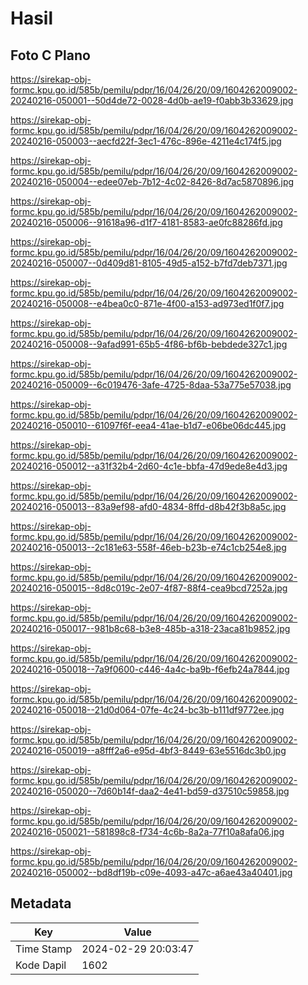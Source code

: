 # Hasil

## Foto C Plano

https://sirekap-obj-formc.kpu.go.id/585b/pemilu/pdpr/16/04/26/20/09/1604262009002-20240216-050001--50d4de72-0028-4d0b-ae19-f0abb3b33629.jpg

https://sirekap-obj-formc.kpu.go.id/585b/pemilu/pdpr/16/04/26/20/09/1604262009002-20240216-050003--aecfd22f-3ec1-476c-896e-4211e4c174f5.jpg

https://sirekap-obj-formc.kpu.go.id/585b/pemilu/pdpr/16/04/26/20/09/1604262009002-20240216-050004--edee07eb-7b12-4c02-8426-8d7ac5870896.jpg

https://sirekap-obj-formc.kpu.go.id/585b/pemilu/pdpr/16/04/26/20/09/1604262009002-20240216-050006--91618a96-d1f7-4181-8583-ae0fc88286fd.jpg

https://sirekap-obj-formc.kpu.go.id/585b/pemilu/pdpr/16/04/26/20/09/1604262009002-20240216-050007--0d409d81-8105-49d5-a152-b7fd7deb7371.jpg

https://sirekap-obj-formc.kpu.go.id/585b/pemilu/pdpr/16/04/26/20/09/1604262009002-20240216-050008--e4bea0c0-871e-4f00-a153-ad973ed1f0f7.jpg

https://sirekap-obj-formc.kpu.go.id/585b/pemilu/pdpr/16/04/26/20/09/1604262009002-20240216-050008--9afad991-65b5-4f86-bf6b-bebdede327c1.jpg

https://sirekap-obj-formc.kpu.go.id/585b/pemilu/pdpr/16/04/26/20/09/1604262009002-20240216-050009--6c019476-3afe-4725-8daa-53a775e57038.jpg

https://sirekap-obj-formc.kpu.go.id/585b/pemilu/pdpr/16/04/26/20/09/1604262009002-20240216-050010--61097f6f-eea4-41ae-b1d7-e06be06dc445.jpg

https://sirekap-obj-formc.kpu.go.id/585b/pemilu/pdpr/16/04/26/20/09/1604262009002-20240216-050012--a31f32b4-2d60-4c1e-bbfa-47d9ede8e4d3.jpg

https://sirekap-obj-formc.kpu.go.id/585b/pemilu/pdpr/16/04/26/20/09/1604262009002-20240216-050013--83a9ef98-afd0-4834-8ffd-d8b42f3b8a5c.jpg

https://sirekap-obj-formc.kpu.go.id/585b/pemilu/pdpr/16/04/26/20/09/1604262009002-20240216-050013--2c181e63-558f-46eb-b23b-e74c1cb254e8.jpg

https://sirekap-obj-formc.kpu.go.id/585b/pemilu/pdpr/16/04/26/20/09/1604262009002-20240216-050015--8d8c019c-2e07-4f87-88f4-cea9bcd7252a.jpg

https://sirekap-obj-formc.kpu.go.id/585b/pemilu/pdpr/16/04/26/20/09/1604262009002-20240216-050017--981b8c68-b3e8-485b-a318-23aca81b9852.jpg

https://sirekap-obj-formc.kpu.go.id/585b/pemilu/pdpr/16/04/26/20/09/1604262009002-20240216-050018--7a9f0600-c446-4a4c-ba9b-f6efb24a7844.jpg

https://sirekap-obj-formc.kpu.go.id/585b/pemilu/pdpr/16/04/26/20/09/1604262009002-20240216-050018--21d0d064-07fe-4c24-bc3b-b111df9772ee.jpg

https://sirekap-obj-formc.kpu.go.id/585b/pemilu/pdpr/16/04/26/20/09/1604262009002-20240216-050019--a8fff2a6-e95d-4bf3-8449-63e5516dc3b0.jpg

https://sirekap-obj-formc.kpu.go.id/585b/pemilu/pdpr/16/04/26/20/09/1604262009002-20240216-050020--7d60b14f-daa2-4e41-bd59-d37510c59858.jpg

https://sirekap-obj-formc.kpu.go.id/585b/pemilu/pdpr/16/04/26/20/09/1604262009002-20240216-050021--581898c8-f734-4c6b-8a2a-77f10a8afa06.jpg

https://sirekap-obj-formc.kpu.go.id/585b/pemilu/pdpr/16/04/26/20/09/1604262009002-20240216-050002--bd8df19b-c09e-4093-a47c-a6ae43a40401.jpg


## Metadata

| Key        | Value               |
| ---------- | ------------------- |
| Time Stamp | 2024-02-29 20:03:47 |
| Kode Dapil | 1602                |



